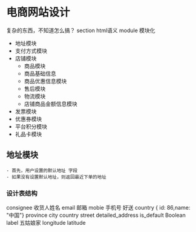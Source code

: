 # 电商网站设计

复杂的东西，不知道怎么搞？
section html语义
module 模块化
- 地址模块
- 支付方式模块
- 店铺模块
    - 商品模块
    - 商品基础信息
    - 商品优惠信息模块
    - 售后模块
    - 物流模块
    - 店铺商品金额信息模块
- 发票模块
- 优惠券模块
- 平台积分模块
- 礼品卡模块
## 地址模块
    - 首先，用户设置的默认地址 字段
    - 如果没有设置默认地址，则返回最近下单的地址
### 设计表结构
consignee 收货人姓名
email 邮箱
mobie 手机号
好送
country { id: 86,name: "中国"}
province
city
country
street
detailed_address
is_default Boolean
label 五姑娘家
longitude
latitude